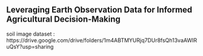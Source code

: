 <h2>Leveraging Earth Observation Data for Informed Agricultural Decision-Making</h2>
soil image dataset : https://drive.google.com/drive/folders/1m4ABTMYURjq7DUr8fsQh13vaAWIRuQsY?usp=sharing
